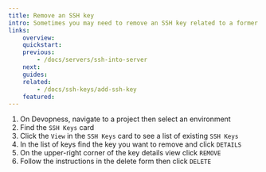 ```yaml
---
title: Remove an SSH key
intro: Sometimes you may need to remove an SSH key related to a former member of your team or to a machine that is no longer available. Remove these SSH keys to ensure your servers remain only accessible by trusted sources.
links:
    overview:
    quickstart:
    previous:
        - /docs/servers/ssh-into-server
    next:
    guides:
    related:
        - /docs/ssh-keys/add-ssh-key
    featured:
---
```


1. On Devopness, navigate to a project then select an environment
2. Find the `SSH Keys` card
3. Click the `View` in the `SSH Keys` card to see a list of existing `SSH Keys`
4. In the list of keys find the key you want to remove and click `DETAILS`
5. On the upper-right corner of the key details view click `REMOVE`
6. Follow the instructions in the delete form then click `DELETE`
